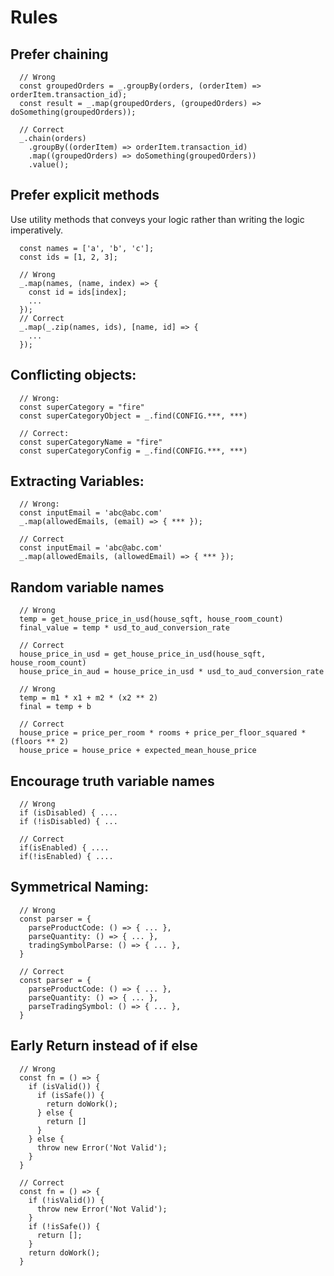# Rules

## Prefer chaining
```JS
  // Wrong
  const groupedOrders = _.groupBy(orders, (orderItem) => orderItem.transaction_id);
  const result = _.map(groupedOrders, (groupedOrders) => doSomething(groupedOrders));

  // Correct
  _.chain(orders)
    .groupBy((orderItem) => orderItem.transaction_id)
    .map((groupedOrders) => doSomething(groupedOrders))
    .value();
```

## Prefer explicit methods 

Use utility methods that conveys your logic rather than writing the logic imperatively.

```JS
  const names = ['a', 'b', 'c'];
  const ids = [1, 2, 3];

  // Wrong
  _.map(names, (name, index) => {
    const id = ids[index];
    ...
  });
  // Correct
  _.map(_.zip(names, ids), [name, id] => {
    ...
  });
```

## Conflicting objects:
```JS
  // Wrong:
  const superCategory = "fire"
  const superCategoryObject = _.find(CONFIG.***, ***)

  // Correct:
  const superCategoryName = "fire"
  const superCategoryConfig = _.find(CONFIG.***, ***)
```

## Extracting Variables:
```JS
  // Wrong:
  const inputEmail = 'abc@abc.com'
  _.map(allowedEmails, (email) => { *** });

  // Correct
  const inputEmail = 'abc@abc.com'
  _.map(allowedEmails, (allowedEmail) => { *** });
```

## Random variable names
```JS
  // Wrong
  temp = get_house_price_in_usd(house_sqft, house_room_count)
  final_value = temp * usd_to_aud_conversion_rate

  // Correct
  house_price_in_usd = get_house_price_in_usd(house_sqft, house_room_count)
  house_price_in_aud = house_price_in_usd * usd_to_aud_conversion_rate
```

```JS
  // Wrong
  temp = m1 * x1 + m2 * (x2 ** 2)
  final = temp + b

  // Correct
  house_price = price_per_room * rooms + price_per_floor_squared * (floors ** 2)
  house_price = house_price + expected_mean_house_price
```

## Encourage truth variable names
```JS
  // Wrong
  if (isDisabled) { ....
  if (!isDisabled) { ...

  // Correct
  if(isEnabled) { ....
  if(!isEnabled) { ....
```

## Symmetrical Naming:
```JS
  // Wrong
  const parser = {
    parseProductCode: () => { ... },
    parseQuantity: () => { ... },
    tradingSymbolParse: () => { ... },
  }

  // Correct
  const parser = {
    parseProductCode: () => { ... },
    parseQuantity: () => { ... },
    parseTradingSymbol: () => { ... },
  }
```

## Early Return instead of if else
```JS
  // Wrong
  const fn = () => {
    if (isValid()) {
      if (isSafe()) {
        return doWork();
      } else {
        return []
      }
    } else {
      throw new Error('Not Valid');
    }
  }

  // Correct
  const fn = () => {
    if (!isValid()) {
      throw new Error('Not Valid');
    }
    if (!isSafe()) {
      return [];
    }
    return doWork();
  }
```